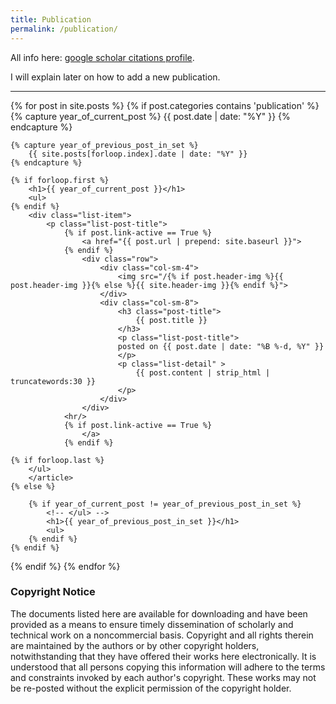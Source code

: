 ```yaml
---
title: Publication
permalink: /publication/
---
```


All info here: [google scholar citations profile](https://scholar.google.com/citations?user=Xd_w2fIAAAAJ&hl).

I will explain later on how to add a new publication. 

<hr>

<div class="content list">
{% for post in site.posts %}
    {% if post.categories contains 'publication' %}
    {% capture year_of_current_post %}
        {{ post.date | date: "%Y" }}
    {% endcapture %}

    {% capture year_of_previous_post_in_set %}
        {{ site.posts[forloop.index].date | date: "%Y" }}
    {% endcapture %}

    {% if forloop.first %}
        <h1>{{ year_of_current_post }}</h1>
        <ul>
    {% endif %}
        <div class="list-item">
            <p class="list-post-title">
                {% if post.link-active == True %}
                    <a href="{{ post.url | prepend: site.baseurl }}">
                {% endif %}
                    <div class="row">
                        <div class="col-sm-4">
                            <img src="/{% if post.header-img %}{{ post.header-img }}{% else %}{{ site.header-img }}{% endif %}">
                        </div>
                        <div class="col-sm-8">
                            <h3 class="post-title">
                                {{ post.title }}
                            </h3>
                            <p class="list-post-title">
                            posted on {{ post.date | date: "%B %-d, %Y" }}
                            </p>
                            <p class="list-detail" >
                                {{ post.content | strip_html | truncatewords:30 }}
                            </p>
                        </div>
                    </div>
                <hr/>
                {% if post.link-active == True %}
                    </a>
                {% endif %}

    {% if forloop.last %}
        </ul>
        </article>
    {% else %}
    
        {% if year_of_current_post != year_of_previous_post_in_set %}
            <!-- </ul> -->
            <h1>{{ year_of_previous_post_in_set }}</h1>
            <ul>
        {% endif %}
    {% endif %}
{% endif %}
{% endfor %}

</div>

<h3>Copyright Notice</h3>

<p>The documents listed here are available for downloading and have been provided as a means to ensure timely dissemination of scholarly and technical work on a noncommercial basis. Copyright and all rights therein are maintained by the authors or by other copyright holders, notwithstanding that they have offered their works here electronically. It is understood that all persons copying this information will adhere to the terms and constraints invoked by each author's copyright. These works may not be re-posted without the explicit permission of the copyright holder.</p>
